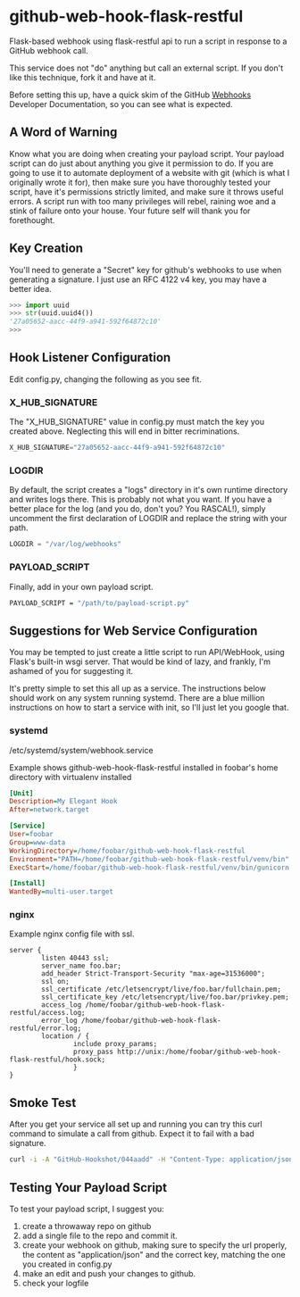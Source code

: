 # github-web-hook-flask-restful
Flask-based webhook using flask-restful api to run a script in response to a GitHub webhook call.

This service does not "do" anything but call an external script. If you don't like this technique, fork it and have at it.

Before setting this up, have a quick skim of the GitHub [Webhooks](https://developer.github.com/webhooks/) Developer Documentation, so you can see what is expected.

## A Word of Warning
Know what you are doing when creating your payload script. Your payload script can do just about anything you give it permission to do. If you are going to use it to automate deployment of a website with git (which is what I originally wrote it for), then make sure you have thoroughly tested your script, have it's permissions strictly limited, and make sure it throws useful errors. A script run with too many privileges will rebel, raining woe and a stink of failure onto your house. Your future self will thank you for forethought.

## Key Creation
You'll need to generate a "Secret" key for github's webhooks to use when generating a signature. I just use an RFC 4122 v4 key, you may have a better idea.

```python
>>> import uuid
>>> str(uuid.uuid4())
'27a05652-aacc-44f9-a941-592f64872c10'
>>>
```

## Hook Listener Configuration

Edit config.py, changing the following as you see fit.

### X_HUB_SIGNATURE
The "X_HUB_SIGNATURE" value in config.py must match the key  you created above. Neglecting this will end in bitter recriminations.

```python
X_HUB_SIGNATURE="27a05652-aacc-44f9-a941-592f64872c10"

```

### LOGDIR
By default, the script creates a "logs" directory in it's own runtime directory and writes logs there. This is probably not what you want. If you have a better place for the log (and you do, don't you? You RASCAL!), simply uncomment the first declaration of LOGDIR and replace the string with your path.

```python
LOGDIR = "/var/log/webhooks"
```

### PAYLOAD_SCRIPT
Finally, add in your own payload script.
```bash
PAYLOAD_SCRIPT = "/path/to/payload-script.py"
```

## Suggestions for Web Service Configuration
You may be tempted to just create a little script to run API/WebHook, using Flask's built-in wsgi server. That would be kind of lazy, and frankly, I'm ashamed of you for suggesting it.

It's pretty simple to set this all up as a service. The instructions below should work on any system running systemd. There are a blue million instructions on how to start a service with init, so I'll just let you google that.

### systemd

/etc/systemd/system/webhook.service

Example shows github-web-hook-flask-restful installed in foobar's home directory with virtualenv installed
```ini
[Unit]
Description=My Elegant Hook
After=network.target

[Service]
User=foobar
Group=www-data
WorkingDirectory=/home/foobar/github-web-hook-flask-restful
Environment="PATH=/home/foobar/github-web-hook-flask-restful/venv/bin"
ExecStart=/home/foobar/github-web-hook-flask-restful/venv/bin/gunicorn --workers 1 --bind unix:hook.sock -m 007 wsgi

[Install]
WantedBy=multi-user.target
```

### nginx
Example nginx config file with ssl.

```nginx
server {
        listen 40443 ssl;
        server_name foo.bar;
        add_header Strict-Transport-Security "max-age=31536000";
        ssl on;
        ssl_certificate /etc/letsencrypt/live/foo.bar/fullchain.pem;
        ssl_certificate_key /etc/letsencrypt/live/foo.bar/privkey.pem;
        access_log /home/foobar/github-web-hook-flask-restful/access.log;
        error_log /home/foobar/github-web-hook-flask-restful/error.log;
        location / {
                include proxy_params;
                proxy_pass http://unix:/home/foobar/github-web-hook-flask-restful/hook.sock;
                }
}
```

## Smoke Test

After you get your service all set up and running you can try this curl command to simulate a call from github.  Expect it to fail with a bad signature.
```bash
curl -i -A "GitHub-Hookshot/044aadd" -H "Content-Type: application/json" -H "X-Hub-Signature: testing123"  -H "Accept: application/json" -X POST -d '{"action": "opened", "issue": {"url": "https://api.github.com/repos/octocat/Hello-World/issues/1347", "number": 1347}, "sender": {"login": "octocat", "id": 1}, "repository": {"owner": {"login": "octocat", "id": 1}, "id": 1296269, "full_name": "octocat/Hello-World"}}' http://localhost:5000
```

## Testing Your Payload Script
To test your payload script, I suggest you:

1. create a throwaway repo on github
1. add a single file to the repo and commit it.
1. create your webhook on github, making sure to specify the url properly, the content as "application/json" and the correct key, matching the one you created in config.py
1. make an edit and push your changes to github.
1. check your logfile
